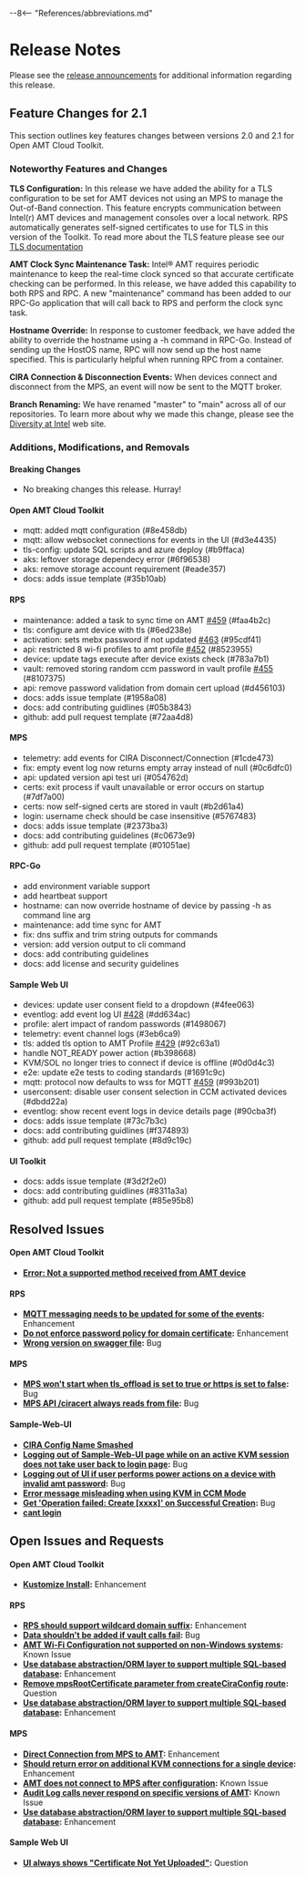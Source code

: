 --8<-- "References/abbreviations.md"
# Release Notes
Please see the [release announcements](announcements.md) for additional information regarding this release.

## Feature Changes for 2.1
This section outlines key features changes between versions 2.0 and 2.1 for Open AMT Cloud Toolkit.

### Noteworthy Features and Changes
**TLS Configuration:** In this release we have added the ability for a TLS configuration to be set for AMT devices not using an MPS to manage the Out-of-Band connection.  This feature encrypts communication between Intel(r) AMT devices and management consoles over a local network.  RPS automatically generates self-signed certificates to use for TLS in this version of the Toolkit.  To read more about the TLS feature please see our [TLS documentation](https://open-amt-cloud-toolkit.github.io/docs/2.1/Reference/createProfileTLSConfig/)

**AMT Clock Sync Maintenance Task:** Intel&reg; AMT requires periodic maintenance to keep the real-time clock synced so that accurate certificate checking can be performed.  In this release, we have added this capability to both RPS and RPC.  A new "maintenance" command has been added to our RPC-Go application that will call back to RPS and perform the clock sync task.

**Hostname Override:** In response to customer feedback, we have added the ability to override the hostname using a -h command in RPC-Go.  Instead of sending up the HostOS name, RPC will now send up the host name specified.  This is particularly helpful when running RPC from a container.

**CIRA Connection & Disconnection Events:** When devices connect and disconnect from the MPS, an event will now be sent to the MQTT broker.  

**Branch Renaming:** We have renamed "master" to "main" across all of our repositories.  To learn more about why we made this change, please see the [Diversity at Intel](https://www.intel.com/content/www/us/en/diversity/diversity-at-intel.html) web site.

### Additions, Modifications, and Removals
#### Breaking Changes
- No breaking changes this release.  Hurray!
#### Open AMT Cloud Toolkit
- mqtt: added mqtt configuration (#8e458db)
- mqtt: allow websocket connections for events in the UI (#d3e4435)
- tls-config: update SQL scripts and azure deploy (#b9ffaca)
- aks: leftover storage dependecy error (#6f96538)
- aks: remove storage account requirement (#eade357)
- docs: adds issue template (#35b10ab)
#### RPS
- maintenance: added a task to sync time on AMT [#459](https://github.com/open-amt-cloud-toolkit/rps/issues/459) (#faa4b2c)
- tls: configure amt device with tls (#6ed238e)
- activation: sets mebx password if not updated [#463](https://github.com/open-amt-cloud-toolkit/rps/issues/463) (#95cdf41)
- api: restricted 8 wi-fi profiles to amt profile [#452](https://github.com/open-amt-cloud-toolkit/rps/issues/452) (#8523955)
- device: update tags execute after device exists check (#783a7b1)
- vault: removed storing random ccm password in vault profile [#455](https://github.com/open-amt-cloud-toolkit/rps/issues/455) (#8107375)
- api: remove password validation from domain cert upload (#d456103)
- docs: adds issue template (#1958a08)
- docs: add contributing guidlines (#05b3843)
- github: add pull request template (#72aa4d8)
#### MPS
- telemetry: add events for CIRA Disconnect/Connection (#1cde473)
- fix: empty event log now returns empty array instead of null (#0c6dfc0)
- api: updated version api test uri (#054762d)
- certs: exit process if vault unavailable or error occurs on startup (#7df7a00)
- certs: now self-signed certs are stored in vault (#b2d61a4)
- login: username check should be case insensitive (#5767483)
- docs: adds issue template (#2373ba3)
- docs: add contributing guidelines (#c0673e9)
- github: add pull request template (#01051ae)
#### RPC-Go
- add environment variable support
- add heartbeat support
- hostname: can now override hostname of device by passing -h as command line arg
- maintenance: add time sync for AMT
- fix: dns suffix and trim string outputs for commands
- version: add version output to cli command
- docs: add contributing guidelines
- docs: add license and security guidelines
#### Sample Web UI
- devices: update user consent field to a dropdown (#4fee063)
- eventlog: add event log UI [#428](https://github.com/open-amt-cloud-toolkit/rps/issues/428) (#dd634ac)
- profile: alert impact of random passwords (#1498067)
- telemetry: event channel logs (#3eb6ca9)
- tls: added tls option to AMT Profile [#429](https://github.com/open-amt-cloud-toolkit/rps/issues/429) (#92c63a1)
- handle NOT_READY power action (#b398668)
- KVM/SOL no longer tries to connect if device is offline (#0d0d4c3)
- e2e: update e2e tests to coding standards (#1691c9c)
- mqtt: protocol now defaults to wss for MQTT [#459](https://github.com/open-amt-cloud-toolkit/rps/issues/459) (#993b201)
- userconsent: disable user consent selection in CCM activated devices (#dbdd22a)
- eventlog: show recent event logs in device details page (#90cba3f)
- docs: adds issue template (#73c7b3c)
- docs: add contributing guidlines (#f374893)
- github: add pull request template (#8d9c19c)
#### UI Toolkit
- docs: adds issue template (#3d2f2e0)
- docs: add contributing guidlines (#8311a3a)
- github: add pull request template (#85e95b8)

## Resolved Issues
#### Open AMT Cloud Toolkit
- **[Error: Not a supported method received from AMT device](https://github.com/open-amt-cloud-toolkit/open-amt-cloud-toolkit/issues/101)**
#### RPS
- **[MQTT messaging needs to be updated for some of the events](https://github.com/open-amt-cloud-toolkit/rps/issues/381):** Enhancement
- **[Do not enforce password policy for domain certificate](https://github.com/open-amt-cloud-toolkit/rps/issues/456):** Enhancement
- **[Wrong version on swagger file](https://github.com/open-amt-cloud-toolkit/rps/issues/457):** Bug
#### MPS
- **[MPS won't start when tls_offload is set to true or https is set to false](https://github.com/open-amt-cloud-toolkit/mps/issues/288):** Bug
- **[MPS API /ciracert always reads from file](https://github.com/open-amt-cloud-toolkit/mps/issues/294):** Bug
#### Sample-Web-UI
- **[CIRA Config Name Smashed](https://github.com/open-amt-cloud-toolkit/sample-web-ui/issues/278)**
- **[Logging out of Sample-Web-UI page while on an active KVM session does not take user back to login page](https://github.com/open-amt-cloud-toolkit/sample-web-ui/issues/283):** Bug
- **[Logging out of UI if user performs power actions on a device with invalid amt password](https://github.com/open-amt-cloud-toolkit/sample-web-ui/issues/301):** Bug
- **[Error message misleading when using KVM in CCM Mode](https://github.com/open-amt-cloud-toolkit/sample-web-ui/issues/362)**
- **[Get 'Operation failed: Create [xxxx]' on Successful Creation](https://github.com/open-amt-cloud-toolkit/sample-web-ui/issues/379):** Bug
- **[cant login](https://github.com/open-amt-cloud-toolkit/sample-web-ui/issues/400)**

## Open Issues and Requests
#### Open AMT Cloud Toolkit
- **[Kustomize Install](https://github.com/open-amt-cloud-toolkit/open-amt-cloud-toolkit/issues/103):** Enhancement
#### RPS
- **[RPS should support wildcard domain suffix](https://github.com/open-amt-cloud-toolkit/rps/issues/97):** Enhancement
- **[Data shouldn't be added if vault calls fail](https://github.com/open-amt-cloud-toolkit/rps/issues/254):** Bug
- **[AMT Wi-Fi Configuration not supported on non-Windows systems](https://github.com/open-amt-cloud-toolkit/rps/issues/349):** Known Issue
- **[Use database abstraction/ORM layer to support multiple SQL-based database](https://github.com/open-amt-cloud-toolkit/rps/issues/414):** Enhancement
- **[Remove mpsRootCertificate parameter from createCiraConfig route](https://github.com/open-amt-cloud-toolkit/rps/issues/461):** Question
- **[Use database abstraction/ORM layer to support multiple SQL-based database](https://github.com/open-amt-cloud-toolkit/rps/issues/414):** Enhancement
#### MPS
- **[Direct Connection from MPS to AMT](https://github.com/open-amt-cloud-toolkit/mps/issues/10):** Enhancement
- **[Should return error on additional KVM connections for a single device](https://github.com/open-amt-cloud-toolkit/mps/issues/104):** Enhancement
- **[AMT does not connect to MPS after configuration](https://github.com/open-amt-cloud-toolkit/mps/issues/300):** Known Issue
- **[Audit Log calls never respond on specific versions of AMT](https://github.com/open-amt-cloud-toolkit/mps/issues/301):** Known Issue
- **[Use database abstraction/ORM layer to support multiple SQL-based database](https://github.com/open-amt-cloud-toolkit/mps/issues/360):** Enhancement
#### Sample Web UI
- **[UI always shows "Certificate Not Yet Uploaded"](https://github.com/open-amt-cloud-toolkit/sample-web-ui/issues/483):** Question


